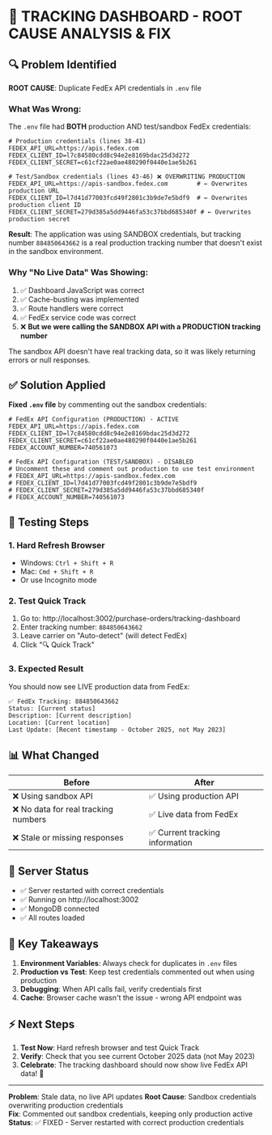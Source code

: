 # 🎯 TRACKING DASHBOARD - ROOT CAUSE ANALYSIS & FIX

## 🔍 Problem Identified

**ROOT CAUSE**: Duplicate FedEx API credentials in `.env` file

### What Was Wrong:

The `.env` file had **BOTH** production AND test/sandbox FedEx credentials:

```env
# Production credentials (lines 38-41)
FEDEX_API_URL=https://apis.fedex.com
FEDEX_CLIENT_ID=l7c84580cdd8c94e2e8169bdac25d3d272
FEDEX_CLIENT_SECRET=c61cf22ae0ae480290f0440e1ae5b261

# Test/Sandbox credentials (lines 43-46) ❌ OVERWRITING PRODUCTION
FEDEX_API_URL=https://apis-sandbox.fedex.com        # ← Overwrites production URL
FEDEX_CLIENT_ID=l7d41d77003fcd49f2801c3b9de7e5bdf9  # ← Overwrites production client ID
FEDEX_CLIENT_SECRET=279d385a5dd9446fa53c37bbd685340f # ← Overwrites production secret
```

**Result**: The application was using SANDBOX credentials, but tracking number `884850643662` is a real production tracking number that doesn't exist in the sandbox environment.

### Why "No Live Data" Was Showing:

1. ✅ Dashboard JavaScript was correct
2. ✅ Cache-busting was implemented  
3. ✅ Route handlers were correct
4. ✅ FedEx service code was correct
5. ❌ **But we were calling the SANDBOX API with a PRODUCTION tracking number**

The sandbox API doesn't have real tracking data, so it was likely returning errors or null responses.

## ✅ Solution Applied

**Fixed `.env` file** by commenting out the sandbox credentials:

```env
# FedEx API Configuration (PRODUCTION) - ACTIVE
FEDEX_API_URL=https://apis.fedex.com
FEDEX_CLIENT_ID=l7c84580cdd8c94e2e8169bdac25d3d272
FEDEX_CLIENT_SECRET=c61cf22ae0ae480290f0440e1ae5b261
FEDEX_ACCOUNT_NUMBER=740561073

# FedEx API Configuration (TEST/SANDBOX) - DISABLED
# Uncomment these and comment out production to use test environment
# FEDEX_API_URL=https://apis-sandbox.fedex.com
# FEDEX_CLIENT_ID=l7d41d77003fcd49f2801c3b9de7e5bdf9
# FEDEX_CLIENT_SECRET=279d385a5dd9446fa53c37bbd685340f
# FEDEX_ACCOUNT_NUMBER=740561073
```

## 🧪 Testing Steps

### 1. Hard Refresh Browser
- Windows: `Ctrl + Shift + R`
- Mac: `Cmd + Shift + R`
- Or use Incognito mode

### 2. Test Quick Track
1. Go to: http://localhost:3002/purchase-orders/tracking-dashboard
2. Enter tracking number: `884850643662`
3. Leave carrier on "Auto-detect" (will detect FedEx)
4. Click "🔍 Quick Track"

### 3. Expected Result
You should now see LIVE production data from FedEx:
```
✅ FedEx Tracking: 884850643662
Status: [Current status]
Description: [Current description]
Location: [Current location]
Last Update: [Recent timestamp - October 2025, not May 2023]
```

## 📊 What Changed

| Before | After |
|--------|-------|
| ❌ Using sandbox API | ✅ Using production API |
| ❌ No data for real tracking numbers | ✅ Live data from FedEx |
| ❌ Stale or missing responses | ✅ Current tracking information |

## 🚀 Server Status

- ✅ Server restarted with correct credentials
- ✅ Running on http://localhost:3002
- ✅ MongoDB connected
- ✅ All routes loaded

## 🔑 Key Takeaways

1. **Environment Variables**: Always check for duplicates in `.env` files
2. **Production vs Test**: Keep test credentials commented out when using production
3. **Debugging**: When API calls fail, verify credentials first
4. **Cache**: Browser cache wasn't the issue - wrong API endpoint was

## ⚡ Next Steps

1. **Test Now**: Hard refresh browser and test Quick Track
2. **Verify**: Check that you see current October 2025 data (not May 2023)
3. **Celebrate**: The tracking dashboard should now show live FedEx API data! 🎉

---

**Problem**: Stale data, no live API updates
**Root Cause**: Sandbox credentials overwriting production credentials  
**Fix**: Commented out sandbox credentials, keeping only production active
**Status**: ✅ FIXED - Server restarted with correct production credentials
